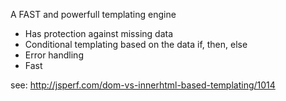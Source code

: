 

A FAST and powerfull templating engine

- Has protection against missing data
- Conditional templating based on the data    if, then, else
- Error handling
- Fast 

see: http://jsperf.com/dom-vs-innerhtml-based-templating/1014


